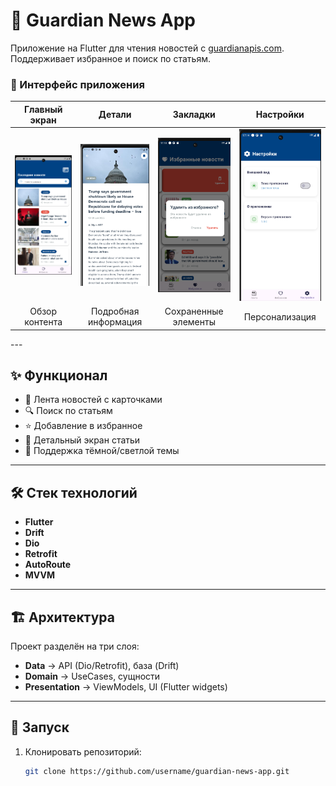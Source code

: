 # 📱 Guardian News App

Приложение на Flutter для чтения новостей с [guardianapis.com](https://open-platform.theguardian.com/).  
Поддерживает избранное и поиск по статьям.  

### 🎨 Интерфейс приложения

<div align="center">

| Главный экран | Детали | Закладки | Настройки |
|:-------------:|:------:|:--------:|:---------:|
| <img src="screenshots/home.png" width="180"> | <img src="screenshots/details.png" width="180"> | <img src="screenshots/bookmarks.png" width="180"> | <img src="screenshots/settings.png" width="180"> |
| Обзор контента | Подробная информация | Сохраненные элементы | Персонализация |

</div>
---

## ✨ Функционал
- 📄 Лента новостей с карточками  
- 🔍 Поиск по статьям  
- ⭐ Добавление в избранное  
- 📑 Детальный экран статьи  
- 🌙 Поддержка тёмной/светлой темы  

---

## 🛠️ Стек технологий
- **Flutter**  
- **Drift**  
- **Dio** 
- **Retrofit**  
- **AutoRoute** 
- **MVVM** 

---

## 🏗️ Архитектура
Проект разделён на три слоя:  
- **Data** → API (Dio/Retrofit), база (Drift)  
- **Domain** → UseCases, сущности  
- **Presentation** → ViewModels, UI (Flutter widgets)  

---

## 🚀 Запуск
1. Клонировать репозиторий:
   ```bash
   git clone https://github.com/username/guardian-news-app.git
